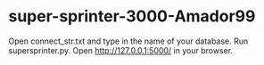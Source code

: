 # super-sprinter-3000-Amador99
Open connect_str.txt and type in the name of your database.
Run supersprinter.py.
Open http://127.0.0.1:5000/ in your browser.